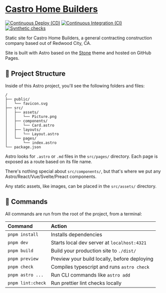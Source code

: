 # [Castro Home Builders](https://castrohomebuilders.com)

[![Continuous Deploy (CD)](https://github.com/kevinthenet/castrohomebuilders/actions/workflows/continuous-deployment.yml/badge.svg)](https://github.com/kevinthenet/castrohomebuilders/actions/workflows/continuous-deployment.yml)
[![Continuous Integration (CI)](https://github.com/kevinthenet/castrohomebuilders/actions/workflows/continuous-integration.yml/badge.svg)](https://github.com/kevinthenet/castrohomebuilders/actions/workflows/continuous-integration.yml)
[![Synthetic checks](https://github.com/kevinthenet/castrohomebuilders/actions/workflows/synthetic-checks.yml/badge.svg)](https://github.com/kevinthenet/castrohomebuilders/actions/workflows/synthetic-checks.yml)

Static site for Castro Home Builders, a general contracting construction company based out of Redwood City, CA.

Site is built with Astro based on the [Stone](https://astro.build/themes/details/stone/) theme and hosted on GitHub Pages.

## 🚀 Project Structure

Inside of this Astro project, you'll see the following folders and files:

```
/
├── public/
│   └── favicon.svg
├── src/
│   ├── assets/
│   │   └── Picture.png
│   ├── components/
│   │   └── Card.astro
│   ├── layouts/
│   │   └── Layout.astro
│   └── pages/
│       └── index.astro
└── package.json
```

Astro looks for `.astro` or `.md` files in the `src/pages/` directory. Each page is exposed as a route based on its file name.

There's nothing special about `src/components/`, but that's where we put any Astro/React/Vue/Svelte/Preact components.

Any static assets, like images, can be placed in the `src/assets/` directory.

## 🧞 Commands

All commands are run from the root of the project, from a terminal:

| Command           | Action                                       |
| :---------------- | :------------------------------------------- |
| `pnpm install`    | Installs dependencies                        |
| `pnpm dev`        | Starts local dev server at `localhost:4321`  |
| `pnpm build`      | Build your production site to `./dist/`      |
| `pnpm preview`    | Preview your build locally, before deploying |
| `pnpm check`      | Compiles typescript and runs `astro check`   |
| `pnpm astro ...`  | Run CLI commands like `astro add`            |
| `pnpm lint:check` | Run prettier lint checks locally             |
